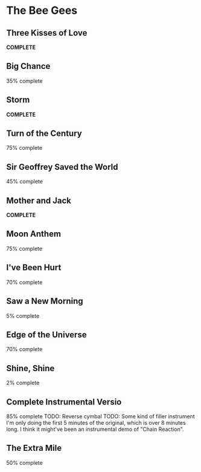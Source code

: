 # The Bee Gees

## Three Kisses of Love
**COMPLETE**

## Big Chance
35% complete

## Storm
**COMPLETE**

## Turn of the Century
75% complete

## Sir Geoffrey Saved the World
45% complete

## Mother and Jack
**COMPLETE**

## Moon Anthem
75% complete

## I've Been Hurt
70% complete

## Saw a New Morning
5% complete

## Edge of the Universe
70% complete

## Shine, Shine
2% complete

## Complete Instrumental Versio
85% complete
TODO: Reverse cymbal
TODO: Some kind of filler instrument
I'm only doing the first 5 minutes of the original, which is over 8 minutes long.
I think it might've been an instrumental demo of "Chain Reaction".

## The Extra Mile
50% complete
